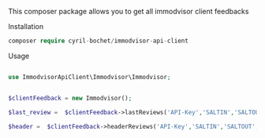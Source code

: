 This composer package allows you to get all immodvisor client feedbacks

Installation 
  
```php
composer require cyril-bochet/immodvisor-api-client
```

Usage

```php

use ImmodvisorApiClient\Immodvisor\Immodvisor;


$clientFeedback = new Immodvisor();

$last_review =  $clientFeedback->lastReviews('API-Key','SALTIN','SALTOUT','COMPANY ID or null to get all company branches feedback','number of feedback');

$header =  $clientFeedback->headerReviews('API-Key','SALTIN','SALTOUT','COMPANY ID');






```
